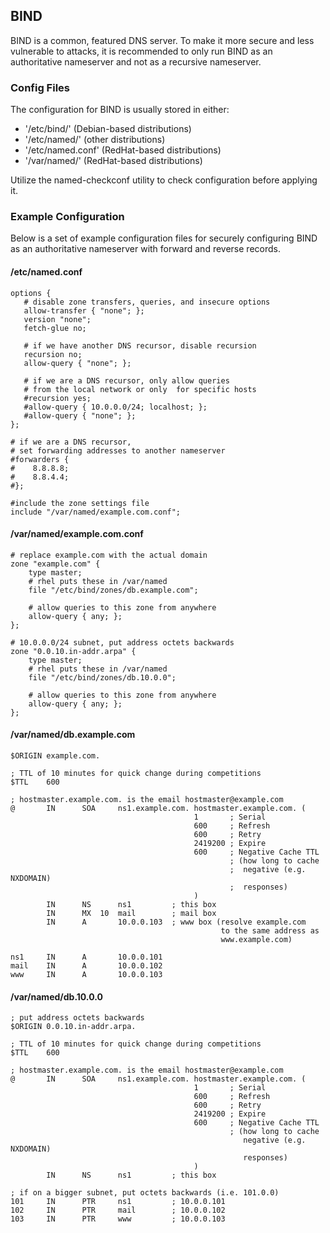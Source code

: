 ## BIND

BIND is a common, featured DNS server. To make it more secure and less vulnerable to attacks, it is recommended to only run BIND as an authoritative nameserver and not as a recursive nameserver.


### Config Files

The configuration for BIND is usually stored in either:

* '/etc/bind/' (Debian-based distributions)
* '/etc/named/' (other distributions)
* '/etc/named.conf' (RedHat-based distributions)
* '/var/named/' (RedHat-based distributions)

Utilize the named-checkconf utility to check configuration before applying it.


### Example Configuration

Below is a set of example configuration files for securely configuring BIND as an authoritative nameserver with forward and reverse records.


#### /etc/named.conf

```bindconf
options {
   # disable zone transfers, queries, and insecure options
   allow-transfer { "none"; };
   version "none";
   fetch-glue no;

   # if we have another DNS recursor, disable recursion
   recursion no;
   allow-query { "none"; };

   # if we are a DNS recursor, only allow queries
   # from the local network or only  for specific hosts
   #recursion yes;
   #allow-query { 10.0.0.0/24; localhost; };
   #allow-query { "none"; };
};

# if we are a DNS recursor,
# set forwarding addresses to another nameserver
#forwarders {
#    8.8.8.8;
#    8.8.4.4;
#};

#include the zone settings file
include "/var/named/example.com.conf";
```


#### /var/named/example.com.conf

```bindconf
# replace example.com with the actual domain
zone "example.com" {
    type master;
    # rhel puts these in /var/named
    file "/etc/bind/zones/db.example.com";

    # allow queries to this zone from anywhere
    allow-query { any; };
};

# 10.0.0.0/24 subnet, put address octets backwards
zone "0.0.10.in-addr.arpa" {
    type master;
    # rhel puts these in /var/named
    file "/etc/bind/zones/db.10.0.0";

    # allow queries to this zone from anywhere
    allow-query { any; };
};
```


#### /var/named/db.example.com

```bind
$ORIGIN example.com.

; TTL of 10 minutes for quick change during competitions
$TTL    600

; hostmaster.example.com. is the email hostmaster@example.com
@       IN      SOA     ns1.example.com. hostmaster.example.com. (
                                         1       ; Serial
                                         600     ; Refresh
                                         600     ; Retry
                                         2419200 ; Expire
                                         600     ; Negative Cache TTL
                                                 ; (how long to cache
                                                 ;  negative (e.g. NXDOMAIN)
                                                 ;  responses)
                                         )
        IN      NS      ns1         ; this box
        IN      MX  10  mail        ; mail box
        IN      A       10.0.0.103  ; www box (resolve example.com
                                               to the same address as
                                               www.example.com)

ns1     IN      A       10.0.0.101
mail    IN      A       10.0.0.102
www     IN      A       10.0.0.103
```


#### /var/named/db.10.0.0

```bind
; put address octets backwards
$ORIGIN 0.0.10.in-addr.arpa.

; TTL of 10 minutes for quick change during competitions
$TTL    600

; hostmaster.example.com. is the email hostmaster@example.com
@       IN      SOA     ns1.example.com. hostmaster.example.com. (
                                         1       ; Serial
                                         600     ; Refresh
                                         600     ; Retry
                                         2419200 ; Expire
                                         600     ; Negative Cache TTL
                                                 ; (how long to cache
                                                    negative (e.g. NXDOMAIN)
                                                    responses)
                                         )
    	IN      NS      ns1         ; this box

; if on a bigger subnet, put octets backwards (i.e. 101.0.0)
101     IN      PTR     ns1         ; 10.0.0.101
102     IN      PTR     mail        ; 10.0.0.102
103     IN      PTR     www         ; 10.0.0.103
```
